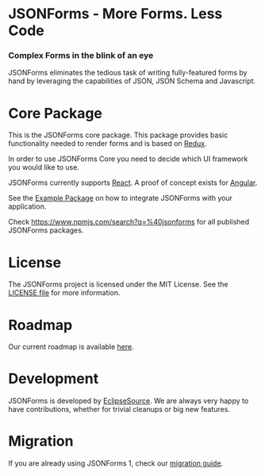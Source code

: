 # JSONForms - More Forms. Less Code
### Complex Forms in the blink of an eye

JSONForms eliminates the tedious task of writing fully-featured forms by hand by leveraging the capabilities of JSON, JSON Schema and Javascript.

# Core Package
This is the JSONForms core package. This package provides basic functionality needed to render forms and is based on [Redux](https://redux.js.org/).

In order to use JSONForms Core you need to decide which UI framework you would like to use.

JSONForms currently supports [React](https://www.npmjs.com/package/@jsonforms/react). A proof of concept exists for [Angular](https://github.com/eclipsesource/jsonforms/blob/master/packages/angular).

See the [Example Package](https://www.npmjs.com/package/@jsonforms/examples) on how to integrate JSONForms with your application.

Check https://www.npmjs.com/search?q=%40jsonforms for all published JSONForms packages.

# License
The JSONForms project is licensed under the MIT License. See the [LICENSE file](https://github.com/eclipsesource/jsonforms/blob/master/LICENSE) for more information.

# Roadmap
Our current roadmap is available [here](https://github.com/eclipsesource/jsonforms/blob/master/ROADMAP.md).

# Development
JSONForms is developed by [EclipseSource](https://eclipsesource.com).
We are always very happy to have contributions, whether for trivial cleanups or big new features.

# Migration
If you are already using JSONForms 1, check our [migration guide](https://github.com/eclipsesource/jsonforms/blob/master/MIGRATION.md).
